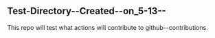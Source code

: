 ## Test-Directory--Created--on_5-13--

This repo will test what actions will contribute to github--contributions.
